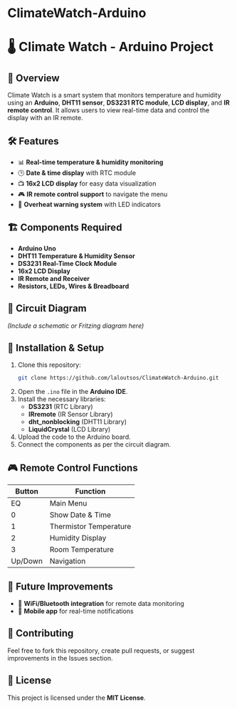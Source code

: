 # ClimateWatch-Arduino
# 🌡️ Climate Watch - Arduino Project

## 📌 Overview
Climate Watch is a smart system that monitors temperature and humidity using an **Arduino**, **DHT11 sensor**, **DS3231 RTC module**, **LCD display**, and **IR remote control**. It allows users to view real-time data and control the display with an IR remote.

## 🛠️ Features
- 📊 **Real-time temperature & humidity monitoring**
- 🕒 **Date & time display** with RTC module
- 📺 **16x2 LCD display** for easy data visualization
- 🎮 **IR remote control support** to navigate the menu
- 🚨 **Overheat warning system** with LED indicators

## 🏗️ Components Required
- **Arduino Uno**
- **DHT11 Temperature & Humidity Sensor**
- **DS3231 Real-Time Clock Module**
- **16x2 LCD Display**
- **IR Remote and Receiver**
- **Resistors, LEDs, Wires & Breadboard**

## 🔌 Circuit Diagram
*(Include a schematic or Fritzing diagram here)*

## 📜 Installation & Setup
1. Clone this repository:
   ```sh
   git clone https://github.com/laloutsos/ClimateWatch-Arduino.git
   ```
2. Open the `.ino` file in the **Arduino IDE**.
3. Install the necessary libraries:
   - **DS3231** (RTC Library)
   - **IRremote** (IR Sensor Library)
   - **dht_nonblocking** (DHT11 Library)
   - **LiquidCrystal** (LCD Library)
4. Upload the code to the Arduino board.
5. Connect the components as per the circuit diagram.

## 🎮 Remote Control Functions
| Button | Function |
|--------|----------|
| EQ     | Main Menu |
| 0      | Show Date & Time |
| 1      | Thermistor Temperature |
| 2      | Humidity Display |
| 3      | Room Temperature |
| Up/Down | Navigation |

## 🚀 Future Improvements
- 🔗 **WiFi/Bluetooth integration** for remote data monitoring
- 📱 **Mobile app** for real-time notifications


## 🤝 Contributing
Feel free to fork this repository, create pull requests, or suggest improvements in the Issues section.

## 📜 License
This project is licensed under the **MIT License**.



